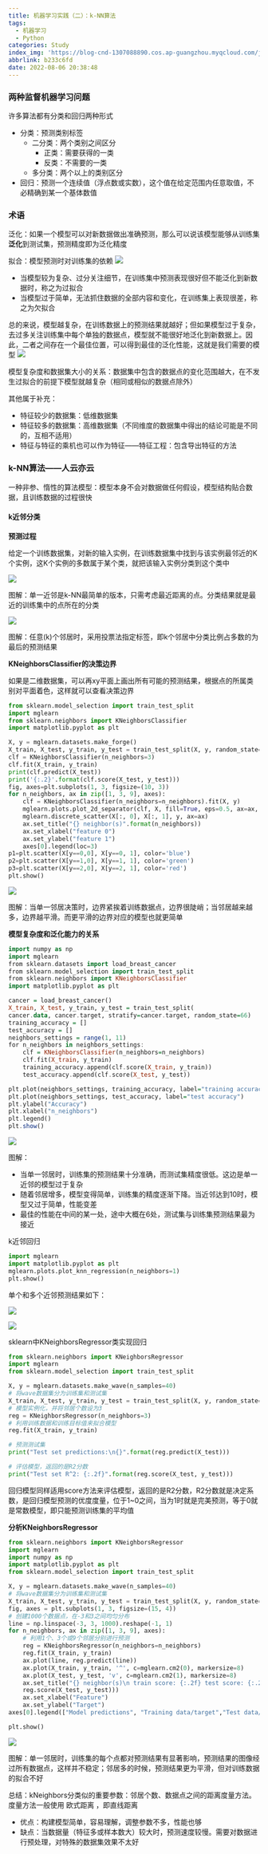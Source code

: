 ```yaml
---
title: 机器学习实践（二）：k-NN算法
tags:
  - 机器学习
  - Python
categories: Study
index_img: 'https://blog-cnd-1307088890.cos.ap-guangzhou.myqcloud.com/jiqixuexi.png'
abbrlink: b233c6fd
date: 2022-08-06 20:38:48
---
```


<!-- more -->

### 两种监督机器学习问题

许多算法都有分类和回归两种形式

- 分类：预测类别标签
  - 二分类：两个类别之间区分
    - 正类：需要获得的一类
    - 反类：不需要的一类
  - 多分类：两个以上的类别区分
- 回归：预测一个连续值（浮点数或实数），这个值在给定范围内任意取值，不必精确到某一个基体数值

### 术语

泛化：如果一个模型可以对新数据做出准确预测，那么可以说该模型能够从训练集**泛化**到测试集，预测精度即为泛化精度

拟合：模型预测时对训练集的依赖
![](https://blog-cnd-1307088890.cos.ap-guangzhou.myqcloud.com/20220806203918.png)

- 当模型较为复杂、过分关注细节，在训练集中预测表现很好但不能泛化到新数据时，称之为过拟合
- 当模型过于简单，无法抓住数据的全部内容和变化，在训练集上表现很差，称之为欠拟合

总的来说，模型越复杂，在训练数据上的预测结果就越好；但如果模型过于复杂，
去过多关注训练集中每个单独的数据点，模型就不能很好地泛化到新数据上。因此，二者之间存在一个最佳位置，可以得到最佳的泛化性能，这就是我们需要的模型
![](https://blog-cnd-1307088890.cos.ap-guangzhou.myqcloud.com/20220806203937.png)

模型复杂度和数据集大小的关系：数据集中包含的数据点的变化范围越大，在不发生过拟合的前提下模型就越复杂（相同或相似的数据点除外）

其他属于补充：

- 特征较少的数据集：低维数据集
- 特征较多的数据集：高维数据集（不同维度的数据集中得出的结论可能是不同的，互相不适用）
- 特征与特征的乘机也可以作为特征——特征工程：包含导出特征的方法

### k-NN算法——人云亦云

一种非参、惰性的算法模型：模型本身不会对数据做任何假设，模型结构贴合数据，且训练数据的过程很快

#### k近邻分类

**预测过程**

给定一个训练数据集，对新的输入实例，在训练数据集中找到与该实例最邻近的K个实例，这K个实例的多数属于某个类，就把该输入实例分类到这个类中

![](https://blog-cnd-1307088890.cos.ap-guangzhou.myqcloud.com/20220806203949.png)

图解：单一近邻是k-NN最简单的版本，只需考虑最近距离的点。分类结果就是最近的训练集中的点所在的分类

![](https://blog-cnd-1307088890.cos.ap-guangzhou.myqcloud.com/20220806203959.png)

图解：任意(k)个邻居时，采用投票法指定标签，即k个邻居中分类比例占多数的为最后的预测结果

**KNeighborsClassifier的决策边界**

如果是二维数据集，可以再xy平面上画出所有可能的预测结果，根据点的所属类别对平面着色，这样就可以查看决策边界

```python
from sklearn.model_selection import train_test_split
import mglearn
from sklearn.neighbors import KNeighborsClassifier
import matplotlib.pyplot as plt

X, y = mglearn.datasets.make_forge()
X_train, X_test, y_train, y_test = train_test_split(X, y, random_state=0)
clf = KNeighborsClassifier(n_neighbors=3)
clf.fit(X_train, y_train)
print(clf.predict(X_test))
print('{:.2}'.format(clf.score(X_test, y_test)))
fig, axes=plt.subplots(1, 3, figsize=(10, 3))
for n_neighbors, ax in zip([1, 3, 9], axes):
    clf = KNeighborsClassifier(n_neighbors=n_neighbors).fit(X, y)
    mglearn.plots.plot_2d_separator(clf, X, fill=True, eps=0.5, ax=ax, alpha=.4)
    mglearn.discrete_scatter(X[:, 0], X[:, 1], y, ax=ax)
    ax.set_title("{} neighbor(s)".format(n_neighbors))
    ax.set_xlabel("feature 0")
    ax.set_ylabel("feature 1")
    axes[0].legend(loc=3)
p1=plt.scatter(X[y==0,0], X[y==0, 1], color='blue')
p2=plt.scatter(X[y==1,0], X[y==1, 1], color='green')
p3=plt.scatter(X[y==2,0], X[y==2, 1], color='red')
plt.show()
```

![](https://blog-cnd-1307088890.cos.ap-guangzhou.myqcloud.com/20220806204015.png)

图解：当单一邻居决策时，边界紧挨着训练数据点，边界很陡峭；当邻居越来越多，边界越平滑。而更平滑的边界对应的模型也就更简单

**模型复杂度和泛化能力的关系**

```haskell
import numpy as np
import mglearn
from sklearn.datasets import load_breast_cancer
from sklearn.model_selection import train_test_split
from sklearn.neighbors import KNeighborsClassifier
import matplotlib.pyplot as plt

cancer = load_breast_cancer()
X_train, X_test, y_train, y_test = train_test_split(
cancer.data, cancer.target, stratify=cancer.target, random_state=66)
training_accuracy = []
test_accuracy = []
neighbors_settings = range(1, 11)
for n_neighbors in neighbors_settings:
    clf = KNeighborsClassifier(n_neighbors=n_neighbors)
    clf.fit(X_train, y_train)
    training_accuracy.append(clf.score(X_train, y_train))
    test_accuracy.append(clf.score(X_test, y_test))

plt.plot(neighbors_settings, training_accuracy, label="training accuracy")
plt.plot(neighbors_settings, test_accuracy, label="test accuracy")
plt.ylabel("Accuracy")
plt.xlabel("n_neighbors")
plt.legend()
plt.show()
```

![](https://blog-cnd-1307088890.cos.ap-guangzhou.myqcloud.com/20220806204028.png)

图解：

- 当单一邻居时，训练集的预测结果十分准确，而测试集精度很低。这边是单一近邻的模型过于复杂
- 随着邻居增多，模型变得简单，训练集的精度逐渐下降。当近邻达到10时，模型又过于简单，性能变差
- 最佳的性能在中间的某一处，途中大概在6处，测试集与训练集预测结果最为接近

k近邻回归

```python
import mglearn
import matplotlib.pyplot as plt
mglearn.plots.plot_knn_regression(n_neighbors=1)
plt.show()
```

单个和多个近邻预测结果如下：

![](https://blog-cnd-1307088890.cos.ap-guangzhou.myqcloud.com/20220806204043.png)

![](https://blog-cnd-1307088890.cos.ap-guangzhou.myqcloud.com/20220806204056.png)

sklearn中KNeighborsRegressor类实现回归

```python
from sklearn.neighbors import KNeighborsRegressor
import mglearn
from sklearn.model_selection import train_test_split

X, y = mglearn.datasets.make_wave(n_samples=40)
# 将wave数据集分为训练集和测试集
X_train, X_test, y_train, y_test = train_test_split(X, y, random_state=0)
# 模型实例化，并将邻居个数设为3
reg = KNeighborsRegressor(n_neighbors=3)
# 利用训练数据和训练目标值来拟合模型
reg.fit(X_train, y_train)

# 预测测试集
print("Test set predictions:\n{}".format(reg.predict(X_test)))

# 评估模型，返回的是R2分数
print("Test set R^2: {:.2f}".format(reg.score(X_test, y_test)))
```

回归模型同样适用score方法来评估模型，返回的是R2分数，R2分数就是决定系数，是回归模型预测的优度度量，位于1~0之间，当为1时就是完美预测，等于0就是常数模型，即只能预测训练集的平均值

**分析KNeighborsRegressor**

```python
from sklearn.neighbors import KNeighborsRegressor
import mglearn
import numpy as np
import matplotlib.pyplot as plt
from sklearn.model_selection import train_test_split

X, y = mglearn.datasets.make_wave(n_samples=40)
# 将wave数据集分为训练集和测试集
X_train, X_test, y_train, y_test = train_test_split(X, y, random_state=0)
fig, axes = plt.subplots(1, 3, figsize=(15, 4))
# 创建1000个数据点，在-3和3之间均匀分布
line = np.linspace(-3, 3, 1000).reshape(-1, 1)
for n_neighbors, ax in zip([1, 3, 9], axes):
    # 利用1个、3个或9个邻居分别进行预测
    reg = KNeighborsRegressor(n_neighbors=n_neighbors)
    reg.fit(X_train, y_train)
    ax.plot(line, reg.predict(line))
    ax.plot(X_train, y_train, '^', c=mglearn.cm2(0), markersize=8)
    ax.plot(X_test, y_test, 'v', c=mglearn.cm2(1), markersize=8)
    ax.set_title("{} neighbor(s)\n train score: {:.2f} test score: {:.2f}".format(n_neighbors, reg.score(X_train, y_train),
    reg.score(X_test, y_test)))
    ax.set_xlabel("Feature")
    ax.set_ylabel("Target")
axes[0].legend(["Model predictions", "Training data/target","Test data/target"], loc="best")

plt.show()
```

![](https://blog-cnd-1307088890.cos.ap-guangzhou.myqcloud.com/20220806204111.png)

图解：单一邻居时，训练集的每个点都对预测结果有显著影响，预测结果的图像经过所有数据点，这样并不稳定；邻居多的时候，预测结果更为平滑，但对训练数据的拟合不好

总结：kNeighbors分类似的重要参数：邻居个数、数据点之间的距离度量方法。度量方法一般使用 欧式距离 ，即直线距离

- 优点：构建模型简单，容易理解，调整参数不多，性能也够
- 缺点：当数据量（特征多或样本数大）较大时，预测速度较慢。需要对数据进行预处理，对特殊的数据集效果不太好
